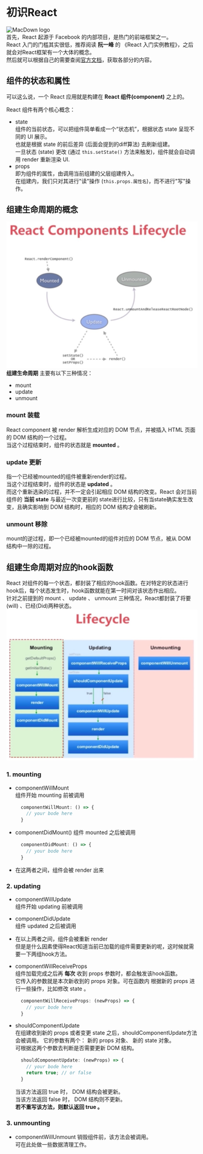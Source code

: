 # 初识React 
![MacDown logo](./img/logo.ico)  
首先，React 起源于 Facebook 的内部项目，是热门的前端框架之一。  
React 入门的门槛其实很低，推荐阅读 **阮一峰** 的 《React 入门实例教程》，之后就会对React框架有一个大体的概念。  
然后就可以根据自己的需要查阅[官方文档](https://facebook.github.io/react/docs/components-and-props.html)，获取各部分的内容。  

## 组件的状态和属性
可以这么说，一个 React 应用就是构建在 **React 组件(component)** 之上的。  

React 组件有两个核心概念：  

* state  
  组件的当前状态，可以把组件简单看成一个“状态机”，根据状态 state 呈现不同的 UI 展示。  
  也就是根据 state 的前后差异 (后面会提到的diff算法) 去刷新组建。  
  一旦状态 (state) 更改 (通过 `this.setState()` 方法来触发)，组件就会自动调用 render 重新渲染 UI.
* props  
  即为组件的属性，由调用当前组建的父层组建传入。  
  在组建内，我们只对其进行"读"操作 (`this.props.属性名`)，而不进行"写"操作。  

## 组建生命周期的概念
![React Components Lifecycle](./img/ReactComponentsLifecycle.jpeg)  
**组建生命周期** 主要有以下三种情况：

* mount 
* update 
* unmount 

### mount 装载  
React component 被 render 解析生成对应的 DOM 节点，并被插入 HTML 页面的 DOM 结构的一个过程。  
当这个过程结束时，组件的状态就是 **mounted** 。  
### update 更新
指一个已经被mounted的组件被重新render的过程。  
当这个过程结束时，组件的状态是 **updated** 。  
而这个重新选染的过程，并不一定会引起相应 DOM 结构的改变。React 会对当前组件的 **当前 state** 与最近一次变更前的 state进行比较，只有当state确实发生改变，且确实影响到 DOM 结构时，相应的 DOM 结构才会被刷新。
### unmount 移除  
mount的逆过程，即一个已经被mounted的组件对应的 DOM 节点，被从 DOM 结构中一除的过程。

## 组建生命周期对应的hook函数
React 对组件的每一个状态，都封装了相应的hook函数。在对特定的状态进行hook后，每个状态发生时，hook函数就能在第一时间对该状态作出相应。  
针对之前提到的 mount 、 update 、 unmount 三种情况，React都封装了将要 (will) 、已经(Did)两种状态。
![Lifecycle](./img/Lifecycle.jpeg)

### 1. mounting
* componentWillMount  
  组件开始 mounting 前被调用  
  
  ```jsx
	componentWillMount: () => {
	  // your bode here
	}
  ```
* componentDidMount()
  组件 mounted 之后被调用  
  
  ```jsx
	componentDidMount: () => {
	  // your bode here
	}
  ```
* 在这两者之间，组件会被 render 出来

### 2. updating
* componentWillUpdate  
  组件开始 updating 前被调用
  
* componentDidUpdate  
  组件 updated 之后被调用
  
* 在以上两者之间，组件会被重新 render  
  但是是什么因素使得React知道当前已加载的组件需要更新的呢，这时候就需要一下两组hook方法。
  
* componentWillReceiveProps  
  组件加载完成之后再 **每次** 收到 props 参数时，都会触发该hook函数。  
  它传入的参数就是本次新收到的 props 对象。可在函数内 根据新的 props 进行一些操作，比如修改 state 。  
  
  ```jsx
	componentWillReceiveProps: (newProps) => {
	  // your bode here
	}
  ```
  
* shouldComponentUpdate   
  在组建收到新的 props 或者变更 state 之后，shouldComponentUpdate方法会被调用。
  它的参数有两个： 新的 props 对象、 新的 state 对象。  
  可根据这两个参数去判断是否需要更新 DOM 结构。  
  
  ```jsx
	shouldComponentUpdate: (newProps) => {
	  // your bode here
	  return true; // or false
	}
  ```
  当该方法返回 true 时， DOM 结构会被更新。  
  当该方法返回 false 时， DOM 结构则不更新。  
  **若不重写该方法，则默认返回 true 。**
  
### 3. unmounting
* componentWillUnmount
  销毁组件前，该方法会被调用。  
  可在此处做一些数据清理工作。












